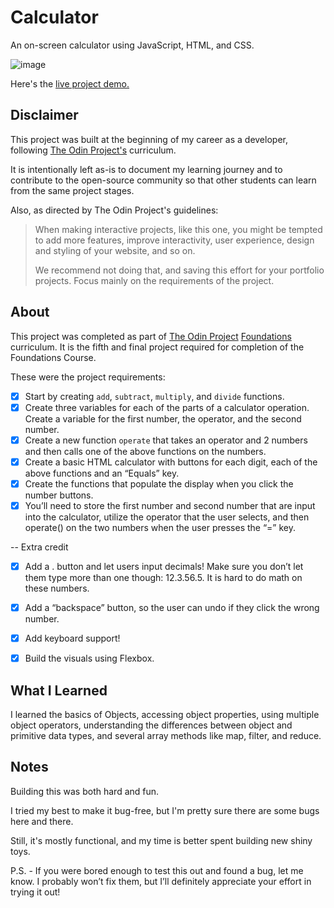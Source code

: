 Calculator
=============

An on-screen calculator using JavaScript, HTML, and CSS.

![image](https://github.com/user-attachments/assets/c12c21ff-6062-4f7a-b859-c2d1e5acf459)

Here's the [live project demo.](https://alansobchacki.github.io/odin-calculator/)


Disclaimer
-----

This project was built at the beginning of my career as a developer, following [The Odin Project's](https://www.theodinproject.com/) curriculum. 

It is intentionally left as-is to document my learning journey and to contribute to the open-source community so that other students can learn from the same project stages.

Also, as directed by The Odin Project's guidelines:

> When making interactive projects, like this one, you might be tempted to add more features, improve interactivity, user experience, design and styling of your website, and so on.
> 
> We recommend not doing that, and saving this effort for your portfolio projects. Focus mainly on the requirements of the project.


About
-----

This project was completed as part of [The Odin Project](https://www.theodinproject.com/) [Foundations](https://www.theodinproject.com/paths/foundations/courses/foundations) curriculum. It is the fifth and final project required for completion of the Foundations Course.

These were the project requirements:

- [x] Start by creating `add`, `subtract`, `multiply`, and `divide` functions.
- [x] Create three variables for each of the parts of a calculator operation. Create a variable for the first number, the operator, and the second number.
- [x] Create a new function `operate` that takes an operator and 2 numbers and then calls one of the above functions on the numbers.
- [x] Create a basic HTML calculator with buttons for each digit, each of the above functions and an “Equals” key.
- [x] Create the functions that populate the display when you click the number buttons.
- [x] You’ll need to store the first number and second number that are input into the calculator, utilize the operator that the user selects, and then operate() on the two numbers when the user presses the “=” key.

-- Extra credit

- [x] Add a . button and let users input decimals! Make sure you don’t let them type more than one though: 12.3.56.5. It is hard to do math on these numbers.
- [x] Add a “backspace” button, so the user can undo if they click the wrong number.
- [x] Add keyboard support!
- [x] Build the visuals using Flexbox.


What I Learned
-----

I learned the basics of Objects, accessing object properties, using multiple object operators, understanding the differences between object and primitive data types, and several array methods like map, filter, and reduce.


Notes
-----

Building this was both hard and fun. 

I tried my best to make it bug-free, but I'm pretty sure there are some bugs here and there. 

Still, it's mostly functional, and my time is better spent building new shiny toys.

P.S. - If you were bored enough to test this out and found a bug, let me know. I probably won’t fix them, but I’ll definitely appreciate your effort in trying it out!
